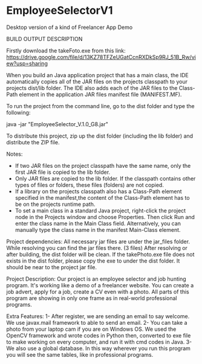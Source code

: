 # EmployeeSelectorV1
Desktop version of a kind of Freelancer App Demo


BUILD OUTPUT DESCRIPTION

Firstly download the takeFoto.exe from this link:
	https://drive.google.com/file/d/13KZ78TFZeUGatCcnRXDkSp9RJ_51B_Rw/view?usp=sharing

When you build an Java application project that has a main class, the IDE
automatically copies all of the JAR
files on the projects classpath to your projects dist/lib folder. The IDE
also adds each of the JAR files to the Class-Path element in the application
JAR files manifest file (MANIFEST.MF).

To run the project from the command line, go to the dist folder and
type the following:

java -jar "EmployeeSelector_V.1.0_G8.jar" 

To distribute this project, zip up the dist folder (including the lib folder)
and distribute the ZIP file.

Notes:

* If two JAR files on the project classpath have the same name, only the first
JAR file is copied to the lib folder.
* Only JAR files are copied to the lib folder.
If the classpath contains other types of files or folders, these files (folders)
are not copied.
* If a library on the projects classpath also has a Class-Path element
specified in the manifest,the content of the Class-Path element has to be on
the projects runtime path.
* To set a main class in a standard Java project, right-click the project node
in the Projects window and choose Properties. Then click Run and enter the
class name in the Main Class field. Alternatively, you can manually type the
class name in the manifest Main-Class element.






Project dependencies:
	All necessary jar files are under the jar_files folder.
	While resolving you can find the jar files there. (3 files)
	After resolving or after building, the dist folder will be clean.
	If the takePhoto.exe file does not exists in the dist folder, please 
	copy the exe to under the dist folder. It should be near to the project jar file.

Project Description:
	Our project is an employee selector and job hunting program.
	It's working like a demo of a freelancer website. You can create a job advert,
	apply for a job, create a CV even with a photo. All parts of this program
	are showing in only one frame as in real-world professional programs.

Extra Features:
	1- After register, we are sending an email to say welcome.
	We use javax.mail framework to able to send an email.
	2- You can take a photo from your laptop cam if you are on Windows OS.
	We used the OpenCV framework and wrote codes in Python then, converted to exe file
	to make working on every computer, and run it with cmd codes in Java.
	3- We also use a global database. In this way wherever you run this program
	you will see the same tables, like in professional programs.
